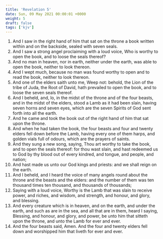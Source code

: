 ```yaml
---
title: 'Revelation 5'
date: Sun, 09 May 2021 00:00:01 +0000
weight: 5
draft: false
tags: ['kjv'] 
---
```


1. And I saw in the right hand of him that sat on the throne a book written within and on the backside, sealed with seven seals.
2. And I saw a strong angel proclaiming with a loud voice, Who is worthy to open the book, and to loose the seals thereof?
3. And no man in heaven, nor in earth, neither under the earth, was able to open the book, neither to look thereon.
4. And I wept much, because no man was found worthy to open and to read the book, neither to look thereon.
5. And one of the elders saith unto me, Weep not: behold, the Lion of the tribe of Juda, the Root of David, hath prevailed to open the book, and to loose the seven seals thereof.
6. And I beheld, and, lo, in the midst of the throne and of the four beasts, and in the midst of the elders, stood a Lamb as it had been slain, having seven horns and seven eyes, which are the seven Spirits of God sent forth into all the earth.
7. And he came and took the book out of the right hand of him that sat upon the throne.
8. And when he had taken the book, the four beasts and four and twenty elders fell down before the Lamb, having every one of them harps, and golden vials full of odours, which are the prayers of saints.
9. And they sung a new song, saying, Thou art worthy to take the book, and to open the seals thereof: for thou wast slain, and hast redeemed us to God by thy blood out of every kindred, and tongue, and people, and nation;
10. And hast made us unto our God kings and priests: and we shall reign on the earth.
11. And I beheld, and I heard the voice of many angels round about the throne and the beasts and the elders: and the number of them was ten thousand times ten thousand, and thousands of thousands;
12. Saying with a loud voice, Worthy is the Lamb that was slain to receive power, and riches, and wisdom, and strength, and honour, and glory, and blessing.
13. And every creature which is in heaven, and on the earth, and under the earth, and such as are in the sea, and all that are in them, heard I saying, Blessing, and honour, and glory, and power, be unto him that sitteth upon the throne, and unto the Lamb for ever and ever.
14. And the four beasts said, Amen. And the four and twenty elders fell down and worshipped him that liveth for ever and ever.
